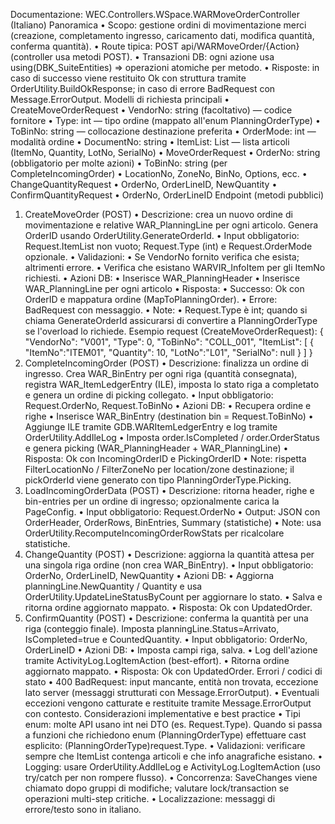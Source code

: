 
Documentazione: WEC.Controllers.WSpace.WARMoveOrderController (Italiano)
Panoramica
•	Scopo: gestione ordini di movimentazione merci (creazione, completamento ingresso, caricamento dati, modifica quantità, conferma quantità).
•	Route tipica: POST api/WARMoveOrder/{Action} (controller usa metodi POST).
•	Transazioni DB: ogni azione usa using(DBK_SuiteEntities) => operazioni atomiche per metodo.
•	Risposte: in caso di successo viene restituito Ok con struttura tramite OrderUtility.BuildOkResponse; in caso di errore BadRequest con Message.ErrorOutput.
Modelli di richiesta principali
•	CreateMoveOrderRequest
•	VendorNo: string (facoltativo) — codice fornitore
•	Type: int — tipo ordine (mappato all'enum PlanningOrderType)
•	ToBinNo: string — collocazione destinazione preferita
•	OrderMode: int — modalità ordine
•	DocumentNo: string
•	ItemList: List<MoveOrderItem> — lista articoli (ItemNo, Quantity, LotNo, SerialNo)
•	MoveOrderRequest
•	OrderNo: string (obbligatorio per molte azioni)
•	ToBinNo: string (per CompleteIncomingOrder)
•	LocationNo, ZoneNo, BinNo, Options, ecc.
•	ChangeQuantityRequest
•	OrderNo, OrderLineID, NewQuantity
•	ConfirmQuantityRequest
•	OrderNo, OrderLineID
Endpoint (metodi pubblici)
1.	CreateMoveOrder (POST)
•	Descrizione: crea un nuovo ordine di movimentazione e relative WAR_PlanningLine per ogni articolo. Genera OrderID usando OrderUtility.GenerateOrderId.
•	Input obbligatorio: Request.ItemList non vuoto; Request.Type (int) e Request.OrderMode opzionale.
•	Validazioni:
•	Se VendorNo fornito verifica che esista; altrimenti errore.
•	Verifica che esistano WARVIR_InfoItem per gli ItemNo richiesti.
•	Azioni DB:
•	Inserisce WAR_PlanningHeader
•	Inserisce WAR_PlanningLine per ogni articolo
•	Risposta:
•	Successo: Ok con OrderID e mappatura ordine (MapToPlanningOrder).
•	Errore: BadRequest con messaggio.
•	Note:
•	Request.Type è int; quando si chiama GenerateOrderId assicurarsi di convertire a PlanningOrderType se l'overload lo richiede.
Esempio request (CreateMoveOrderRequest): { "VendorNo": "V001", "Type": 0, "ToBinNo": "COLL_001", "ItemList": [ { "ItemNo":"ITEM01", "Quantity": 10, "LotNo":"L01", "SerialNo": null } ] }
2.	CompleteIncomingOrder (POST)
•	Descrizione: finalizza un ordine di ingresso. Crea WAR_BinEntry per ogni riga (quantità consegnata), registra WAR_ItemLedgerEntry (ILE), imposta lo stato riga a completato e genera un ordine di picking collegato.
•	Input obbligatorio: Request.OrderNo, Request.ToBinNo
•	Azioni DB:
•	Recupera ordine e righe
•	Inserisce WAR_BinEntry (destination bin = Request.ToBinNo)
•	Aggiunge ILE tramite GDB.WARItemLedgerEntry e log tramite OrderUtility.AddIleLog
•	Imposta order.IsCompleted / order.OrderStatus e genera picking (WAR_PlanningHeader + WAR_PlanningLine)
•	Risposta: Ok con IncomingOrderID e PickingOrderID
•	Note: rispetta FilterLocationNo / FilterZoneNo per location/zone destinazione; il pickOrderId viene generato con tipo PlanningOrderType.Picking.
3.	LoadIncomingOrderData (POST)
•	Descrizione: ritorna header, righe e bin-entries per un ordine di ingresso; opzionalmente carica la PageConfig.
•	Input obbligatorio: Request.OrderNo
•	Output: JSON con OrderHeader, OrderRows, BinEntries, Summary (statistiche)
•	Note: usa OrderUtility.RecomputeIncomingOrderRowStats per ricalcolare statistiche.
4.	ChangeQuantity (POST)
•	Descrizione: aggiorna la quantità attesa per una singola riga ordine (non crea WAR_BinEntry).
•	Input obbligatorio: OrderNo, OrderLineID, NewQuantity
•	Azioni DB:
•	Aggiorna planningLine.NewQuantity / Quantity e usa OrderUtility.UpdateLineStatusByCount per aggiornare lo stato.
•	Salva e ritorna ordine aggiornato mappato.
•	Risposta: Ok con UpdatedOrder.
5.	ConfirmQuantity (POST)
•	Descrizione: conferma la quantità per una riga (conteggio finale). Imposta planningLine.Status=Arrivato, IsCompleted=true e CountedQuantity.
•	Input obbligatorio: OrderNo, OrderLineID
•	Azioni DB:
•	Imposta campi riga, salva.
•	Log dell'azione tramite ActivityLog.LogItemAction (best-effort).
•	Ritorna ordine aggiornato mappato.
•	Risposta: Ok con UpdatedOrder.
Errori / codici di stato
•	400 BadRequest: input mancante, entità non trovata, eccezione lato server (messaggi strutturati con Message.ErrorOutput).
•	Eventuali eccezioni vengono catturate e restituite tramite Message.ErrorOutput con contesto.
Considerazioni implementative e best practice
•	Tipi enum: molte API usano int nei DTO (es. Request.Type). Quando si passa a funzioni che richiedono enum (PlanningOrderType) effettuare cast esplicito: (PlanningOrderType)request.Type.
•	Validazioni: verificare sempre che ItemList contenga articoli e che info anagrafiche esistano.
•	Logging: usare OrderUtility.AddIleLog e ActivityLog.LogItemAction (uso try/catch per non rompere flusso).
•	Concorrenza: SaveChanges viene chiamato dopo gruppi di modifiche; valutare lock/transaction se operazioni multi-step critiche.
•	Localizzazione: messaggi di errore/testo sono in italiano.